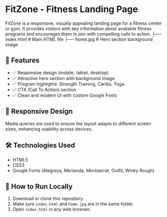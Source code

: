 # FitZone - Fitness Landing Page

FitZone is a responsive, visually appealing landing page for a fitness center or gym. It provides visitors with key information about available fitness programs and encourages them to join with compelling calls to action.
├── index.html # Main HTML file
├── home.jpg # Hero section background image


## 🌟 Features

- ✅ Responsive design (mobile, tablet, desktop)
- ✅ Attractive hero section with background image
- ✅ Program highlights: Strength Training, Cardio, Yoga
- ✅ CTA (Call To Action) section
- ✅ Clean and modern UI with custom Google Fonts

## 📱 Responsive Design

Media queries are used to ensure the layout adapts to different screen sizes, enhancing usability across devices.

## 🛠️ Technologies Used

- HTML5
- CSS3
- Google Fonts (Alegreya, Merienda, Montserrat, Outfit, Winky Rough)

## 🚀 How to Run Locally

1. Download or clone this repository.
2. Make sure `index.html` and `home.jpg` are in the same folder.
3. Open `index.html` in any web browser.

